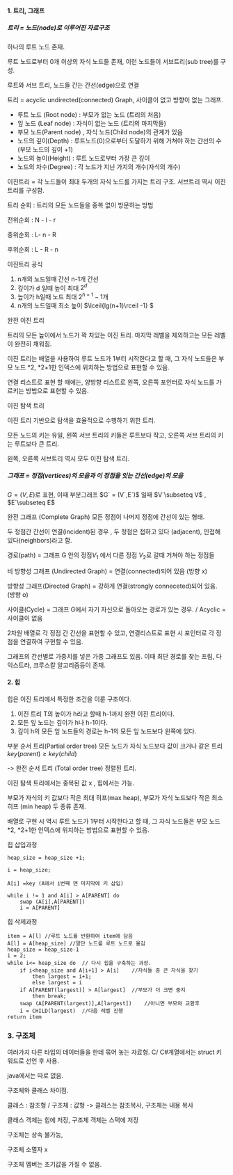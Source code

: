 #### 1. 트리, 그래프



##### 트리 = 노드(node)로 이루어진 자료구조

하나의 루트 노드 존재.

루트 노드로부터 0개 이상의 자식 노드들 존재, 이런 노드들이 서브트리(sub tree)를 구성.

루트와 서브 트리, 노드들 간는 간선(edge)으로 연결

트리 = acyclic undirected(connected) Graph, 사이클이 없고 방향이 없는 그래프.

* 루트 노드 (Root node) : 부모가 없는 노드 (트리의 처음)
* 잎 노드 (Leaf node) : 자식이 없는 노드 (트리의 마지막들)
* 부모 노드(Parent node) , 자식 노드(Child node)의 관계가 있음
* 노드의 깊이(Depth) : 루트노드(0)으로부터 도달하기 위해 거쳐야 하는 간선의 수 (부모 노드의 깊이 +1)								
* 노드의 높이(Height) : 루트 노드로부터 가장 큰 깊이
* 노드의 차수(Degree) : 각 노드가 지닌 가지의 개수(자식의 개수)





이진트리 = 각 노드들이 최대 두개의 자식 노드를 가지는 트리 구조. 서브트리 역시 이진트리를 구성함.

트리 순회 : 트리의 모든 노드들을 중복 없이 방문하는 방법

전위순회 : N - l - r

중위순회 : L- n - R

후위순회 : L - R - n

이진트리 공식

1. n개의 노드일때 간선 n-1개 간선
2. 깊이가 d 일때 높이 최대 $2^d$
3. 높이가 h일때 노드 최대 $2^{h+1}-1$개 
4. n개의 노드일때 최소 높이 $\lceil{lg(n+1)\rceil -1} $ 



완전 이진 트리

트리의 모든 높이에서 노드가 꽉 차있는 이진 트리. 마지막 레벨을 제외하고는 모든 레벨이 완전히 채워짐.

이진 트리는 배열을 사용하여 루트 노드가 1부터 시작한다고 할 때, 그 자식 노드들은 부모 노드 *2, *2+1한 인덱스에 위치하는 방법으로 표현할 수 있음.

연결 리스트로 표현 할 때에는, 양방향 리스트로 왼쪽, 오른쪽 포인터로 자식 노드를 가르키는 방법으로 표현할 수 있음.



이진 탐색 트리

이진 트리 기반으로 탐색을 효율적으로 수행하기 위한 트리. 

모든 노드의 키는 유일, 왼쪽 서브 트리의 키들은 루트보다 작고, 오른쪽 서브 트리의 키는 루트보다 큰 트리.

왼쪽, 오른쪽 서브트리 역시 모두 이진 탐색 트리.



##### 그래프 = 정점(vertices)의 모음과 이 정점을 잇는 간선(edge)의 모음

$G = (V,E)$로 표현, 이때 부분그래프 $G` = (V`,E`)$ 일때 $V`\subseteq V$ , $E`\subseteq E$

완전 그래프 (Complete Graph) 모든 정점이 나머지 정점에 간선이 있는 형태. 

두 정점간 간선이 연결(incident)된 경우 , 두 정점은 접하고 있다 (adjacent), 인접해 있다(neighbors)라고 함.

경로(path) = 그래프 G 안의 정점$V_1$ 에서 다른 정점 $V_2$로 갈때 거쳐야 하는 정점들

비 방향성 그래프 (Undirected Graph) = 연결(connected)되어 있음 (방향 x) 

방향성 그래프(Directed Graph) = 강하게 연결(strongly conneceted)되어 있음. (방향 o)

사이클(Cycle) = 그래프 G에서 자기 자신으로 돌아오는 경로가 있는 경우. / Acyclic = 사이클이 없음

2차원 배열로 각 정점 간 간선을 표현할 수 있고, 연결리스트로 표현 시 포인터로 각 정점을 연결하여 구현할 수 있음.

그래프의 간선별로 가중치를 넣은 가중 그래프도 있음. 이때 최단 경로를 찾는 프림, 다익스트라, 크루스칼 알고리즘등이 존재.



#### 2. 힙

힙은 이진 트리에서 특정한 조건을 이룬 구조이다.

1. 이진 트리 T의 높이가 h라고 할때 h-1까지 완전 이진 트리이다. 
2. 모든 잎 노드는 깊이가 h나 h-1이다.
3. 깊이 h의 모든 잎 노드들의 경로는 h-1의 모든 잎 노드보다 왼쪽에 있다.



부분 순서 트리(Partial order tree) 모든 노드가 자식 노드보다 값이 크거나 같은 트리 $key(parent)\geq key(child)$

-> 완전 순서 트리 (Total order tree) 정렬된 트리.

이진 탐색 트리에서는 중복된 값 x , 힙에서는 가능.

부모가 자식의 키 값보다 작은 최대 히프(max heap), 부모가 자식 노드보다 작은 최소 히프 (min heap) 두 종류 존재.

배열로 구현 시 역시 루트 노드가 1부터 시작한다고 할 때, 그 자식 노드들은 부모 노드 *2, *2+1한 인덱스에 위치하는 방법으로 표현할 수 있음.



힙 삽입과정

````
heap_size = heap_size +1;

i = heap_size;

A[i] =key (A에서 i번째 맨 마지막에 키 삽입)

while i != 1 and A[i] > A[PARENT] do
	swap (A[i],A[PARENT])
	i = A[PARENT]
````

힙 삭제과정

````
item = A[l]	//루트 노드를 반환하여 item에 담음
A[l] = A[heap_size]	//말단 노드를 루트 노드로 옮김
heap_size = heap_size-1
i = 2;	
while i<= heap_size do	// 다시 힙을 구축하는 과정.
	if i<heap_size and A[i+1] > A[i]	//자식들 중 큰 자식을 찾기
		then largest = i+1;
		else largest = i
	if A[PARENT(largest)] > A[largest]	//부모가 더 크면 중지
		then break;
	swap (A[PARENT(largest)],A[largest])	//아니면 부모와 교환후
	i = CHILD(largest)	//다음 레벨 진행
return item
````



### 3. 구조체

여러가지 다른 타입의 데이터들을 한데 묶어 놓는 자료형. C/ C#계열에서는 struct 키워드로 선언 후 사용.

java에서는 따로 없음.

구조체와 클래스 차이점.

클래스 : 참조형 / 구조체 : 값형 -> 클래스는 참조복사, 구조체는 내용 복사

클래스 객체는 힙에 저장, 구조체 객체는 스택에 저장

구조체는 상속 불가능, 

구조체 소멸자 x

구조체 멤버는 초기값을 가질 수 없음.







